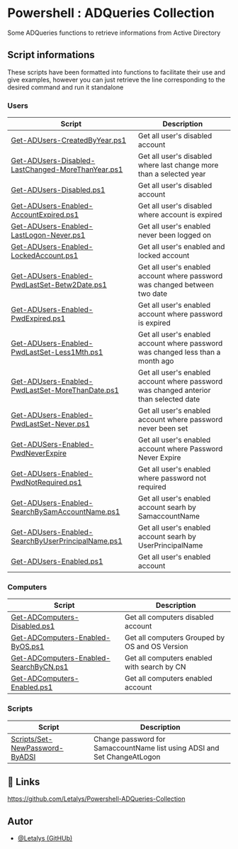# Powershell : ADQueries Collection

Some ADQueries functions to retrieve informations from Active Directory
## Script informations

These scripts have been formatted into functions to facilitate their use and give examples, however you can just retrieve the line corresponding to the desired command and run it standalone

### Users

|Script|Description|
|-|-|
|[Get-ADUsers-CreatedByYear.ps1](./Commands/ADUsers/Get-ADUsers-CreatedByYear.ps1)|Get all user's disabled account|
|[Get-ADUsers-Disabled-LastChanged-MoreThanYear.ps1](./Commands/ADUsers/Get-ADUsers-Disabled-LastChanged-MoreThanYear.ps1)|Get all user's disabled where last change more than a selected year|
|[Get-ADUsers-Disabled.ps1](./Commands/ADUsers/Get-ADUsers-Disabled.ps1)|Get all user's disabled account|
|[Get-ADUsers-Enabled-AccountExpired.ps1](./Commands/ADUsers/Get-ADUsers-Enabled-AccountExpired.ps1)|Get all user's disabled where account is expired|
|[Get-ADUsers-Enabled-LastLogon-Never.ps1](./Commands/ADUsers/Get-ADUser-Enabled-LastLogon-Never.ps1)|Get all user's enabled never been logged on|
|[Get-ADUsers-Enabled-LockedAccount.ps1](./Commands/ADUsers/Get-ADUsers-Enabled-LockedAccount.ps1)|Get all user's enabled and locked account|
|[Get-ADUsers-Enabled-PwdLastSet-Betw2Date.ps1](./Commands/ADUsers/Get-ADUsers-Enabled-PwdLastSet-Betw2Date.ps1)|Get all user's enabled account where password was changed between two date|
|[Get-ADUsers-Enabled-PwdExpired.ps1](./Commands/ADUsers/Get-ADUsers-Enabled-PwdExpired.ps1)|Get all user's enabled account where password is expired|
|[Get-ADUsers-Enabled-PwdLastSet-Less1Mth.ps1](./Commands/ADUsers/Get-ADUsers-Enabled-PwdLastSet-Less1Mth.ps1)|Get all user's enabled account where password was changed less than a month ago|
|[Get-ADUsers-Enabled-PwdLastSet-MoreThanDate.ps1](./Commands/ADUsers/Get-ADUser-Enabled-PwdLastSet-MoreThanDate.ps1)|Get all user's enabled account where password was changed anterior than selected date|
|[Get-ADUsers-Enabled-PwdLastSet-Never.ps1](./Commands/ADUsers/Get-ADUsers-Enabled-PwdLastSet-Never.ps1)|Get all user's enabled account where password never been set|
|[Get-ADUSers-Enabled-PwdNeverExpire](./Commands/ADUsers/Get-ADUSers-Enabled-PwdNeverExpire)|Get all user's enabled account where Password Never Expire|
|[Get-ADUsers-Enabled-PwdNotRequired.ps1](./Commands/ADUsers/Get-ADUsers-Enabled-PwdNotRequired.ps1)|Get all user's enabled where password not required|
|[Get-ADUsers-Enabled-SearchBySamAccountName.ps1](./Commands/ADUsers/Get-ADUsers-Enabled-SearchBySamAccountName.ps1)|Get all user's enabled account searh by SamaccountName|
|[Get-ADUsers-Enabled-SearchByUserPrincipalName.ps1](./Commands/ADUsers/Get-ADUsers-Enabled-SearchByUserPrincipalName.ps1)|Get all user's enabled account searh by UserPrincipalName|
|[Get-ADUsers-Enabled.ps1](./Commands/ADUsers/Get-ADUsers-Enabled.ps1)|Get all user's enabled account|


### Computers

|Script|Description|
|-|-|
|[Get-ADComputers-Disabled.ps1](./Commands/ADComputers/Get-ADComputers-Disabled.ps1)|Get all computers disabled account|
|[Get-ADComputers-Enabled-ByOS.ps1](./Commands/ADComputers/Get-ADComputers-Enabled-ByOS.ps1)|Get all computers Grouped by OS and OS Version|
|[Get-ADComputers-Enabled-SearchByCN.ps1](./Commands/ADComputers/Get-ADComputers-Enabled-SearchByCN.ps1)|Get all computers enabled with search by CN|
|[Get-ADComputers-Enabled.ps1](./Commands/ADComputers/Get-ADComputers-Enabled.ps1)|Get all computers enabled account|

### Scripts

|Script|Description|
|-|-|
|[Scripts/Set-NewPassword-ByADSI](./Scripts/Set-NewPassword-ByADSI)|Change password for SamaccountName list using ADSI and Set ChangeAtLogon|



## 🔗 Links
https://github.com/Letalys/Powershell-ADQueries-Collection


## Autor
- [@Letalys (GitHUb)](https://www.github.com/Letalys)
